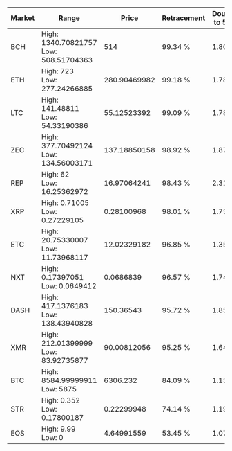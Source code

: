 | Market | Range | Price| Retracement | Doubles to 50% |
| --- | --- | --- | --- | --- |
| BCH | High: 1340.70821757<br />Low: 508.51704363 | 514 | 99.34 % | 1.80 |
| ETH | High: 723<br />Low: 277.24266885 | 280.90469982 | 99.18 % | 1.78 |
| LTC | High: 141.48811<br />Low: 54.33190386 | 55.12523392 | 99.09 % | 1.78 |
| ZEC | High: 377.70492124<br />Low: 134.56003171 | 137.18850158 | 98.92 % | 1.87 |
| REP | High: 62<br />Low: 16.25362972 | 16.97064241 | 98.43 % | 2.31 |
| XRP | High: 0.71005<br />Low: 0.27229105 | 0.28100968 | 98.01 % | 1.75 |
| ETC | High: 20.75330007<br />Low: 11.73968117 | 12.02329182 | 96.85 % | 1.35 |
| NXT | High: 0.17397051<br />Low: 0.0649412 | 0.0686839 | 96.57 % | 1.74 |
| DASH | High: 417.1376183<br />Low: 138.43940828 | 150.36543 | 95.72 % | 1.85 |
| XMR | High: 212.01399999<br />Low: 83.92735877 | 90.00812056 | 95.25 % | 1.64 |
| BTC | High: 8584.99999911<br />Low: 5875 | 6306.232 | 84.09 % | 1.15 |
| STR | High: 0.352<br />Low: 0.17800187 | 0.22299948 | 74.14 % | 1.19 |
| EOS | High: 9.99<br />Low: 0 | 4.64991559 | 53.45 % | 1.07 |
